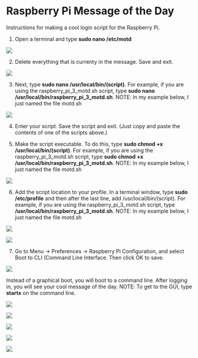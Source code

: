 # Raspberry Pi Message of the Day
Instructions for making a cool login script for the Raspberry Pi.

1. Open a terminal and type **sudo nano /etc/motd**

![](https://github.com/ShineTop/Raspberry-Pi-Message-of-the-Day/blob/master/images/motd_1.png)

2. Delete everything that is currenty in the message. Save and exit.

![](https://github.com/ShineTop/Raspberry-Pi-Message-of-the-Day/blob/master/images/motd_2.png)

3. Next, type **sudo nano /usr/local/bin/(script)**. For example, if you are using the raspberry_pi_3_motd.sh script, type **sudo nano /usr/local/bin/raspberry_pi_3_motd.sh**. NOTE: In my example below, I just named the file motd.sh

![](https://github.com/ShineTop/Raspberry-Pi-Message-of-the-Day/blob/master/images/motd_3.png)

4. Enter your script.  Save the script and exit. (Just copy and paste the contents of one of the scripts above.)

5. Make the script executable. To do this, type **sudo chmod +x /usr/local/bin/(script)**. For example, if you are using the raspberry_pi_3_motd.sh script, type **sudo chmod +x /usr/local/bin/raspberry_pi_3_motd.sh**. NOTE: In my example below, I just named the file motd.sh

![](https://github.com/ShineTop/Raspberry-Pi-Message-of-the-Day/blob/master/images/motd_5.png)

6. Add the script location to your profile. In a terminal window, type **sudo /etc/profile** and then after the last line, add /usr/local/bin/(script). For example, if you are using the raspberry_pi_3_motd.sh script, type **/usr/local/bin/raspberry_pi_3_motd.sh**. NOTE: In my example below, I just named the file motd.sh

![](https://github.com/ShineTop/Raspberry-Pi-Message-of-the-Day/blob/master/images/motd_6a.png)

![](https://github.com/ShineTop/Raspberry-Pi-Message-of-the-Day/blob/master/images/motd_6b.png)

7. Go to Menu → Preferences → Raspberry Pi Configuration, and select Boot to CLI (Command Line Interface. Then click OK to save.

![](https://github.com/ShineTop/Raspberry-Pi-Message-of-the-Day/blob/master/images/motd_7.png)

Instead of a graphical boot, you will boot to a command line. After logging in, you will see your cool message of the day. NOTE: To get to the GUI, type **startx** on the command line. 

![](https://github.com/ShineTop/Raspberry-Pi-Message-of-the-Day/blob/master/images/raspberry_pi_motd.png)

![](https://github.com/ShineTop/Raspberry-Pi-Message-of-the-Day/blob/master/images/Raspberry_Pi_2_motd.png)

![](https://github.com/ShineTop/Raspberry-Pi-Message-of-the-Day/blob/master/images/raspberry_pi_3_motd.png)

![](https://github.com/ShineTop/Raspberry-Pi-Message-of-the-Day/blob/master/images/raspberry_pi_zero_motd.png)

![](https://github.com/ShineTop/Raspberry-Pi-Message-of-the-Day/blob/master/images/raspberry_pi_zero_w_motd.png)








